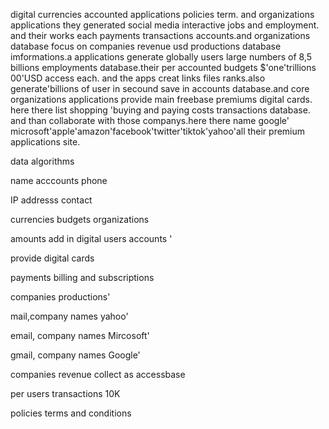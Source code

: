 
digital currencies accounted applications policies term. and organizations applications they generated social media interactive jobs and employment. and their works each payments transactions accounts.and organizations database focus on companies revenue usd productions database imformations.a applications generate globally users large numbers of 8,5 billions employments database.their per accounted budgets $'one'trillions 00'USD access each. and the apps creat links files ranks.also generate'billions of user in secound save in accounts database.and core organizations applications provide main freebase premiums digital cards. here there list shopping 'buying and paying costs transactions database. and than collaborate with those companys.here there name google' microsoft'apple'amazon'facebook'twitter'tiktok'yahoo'all their premium applications site.

data algorithms 

 
name acccounts phone 

IP addresss contact

currencies budgets organizations 
 
amounts add in digital users accounts '

provide digital cards 

payments billing and subscriptions 

companies productions'

mail,company names yahoo'

email, company names Mircosoft'

gmail, company names Google'

companies revenue collect as accessbase 

per users transactions 10K  
 
policies terms and conditions 

